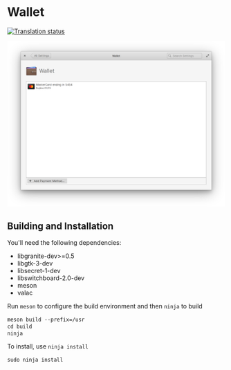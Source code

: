# Wallet

[![Translation status](https://l10n.elementary.io/widgets/switchboard/-/wallet/svg-badge.svg)](https://l10n.elementary.io/engage/switchboard/?utm_source=widget)

![Wallet Screenshot](data/screenshot.png?raw=true)

## Building and Installation

You'll need the following dependencies:

* libgranite-dev>=0.5
* libgtk-3-dev
* libsecret-1-dev
* libswitchboard-2.0-dev
* meson
* valac

Run `meson` to configure the build environment and then `ninja` to build

    meson build --prefix=/usr
    cd build
    ninja

To install, use `ninja install`

    sudo ninja install

